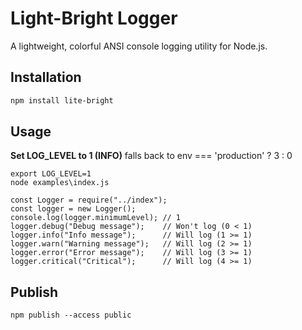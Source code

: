 # Light-Bright Logger

A lightweight, colorful ANSI console logging utility for Node.js.

## Installation

```bash
npm install lite-bright
```

## Usage

**Set LOG_LEVEL to 1 (INFO)**
falls back to env === 'production' ? 3 : 0
```
export LOG_LEVEL=1
node examples\index.js
```

```
const Logger = require("../index");
const logger = new Logger();
console.log(logger.minimumLevel); // 1
logger.debug("Debug message");    // Won't log (0 < 1)
logger.info("Info message");      // Will log (1 >= 1)
logger.warn("Warning message");   // Will log (2 >= 1)
logger.error("Error message");    // Will log (3 >= 1)
logger.critical("Critical");      // Will log (4 >= 1)
```

## Publish
```
npm publish --access public
```
